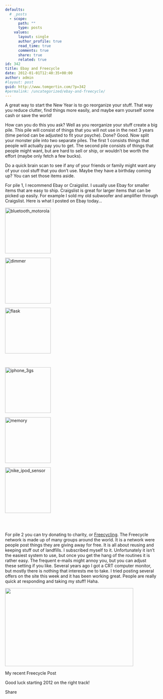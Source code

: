 ```yaml
---
defaults:
  # _posts
  - scope:
      path: ""
      type: posts
    values:
      layout: single
      author_profile: true
      read_time: true
      comments: true
      share: true
      related: true
id: 342
title: Ebay and Freecycle
date: 2012-01-01T12:40:35+00:00
author: admin
#layout: post
guid: http://www.tomgertin.com/?p=342
#permalink: /uncategorized/ebay-and-freecycle/
---
```

A great way to start the New Year is to go reorganize your stuff. That way you reduce clutter, find things more easily, and maybe earn yourself some cash or save the world!

How can you do this you ask? Well as you reorganize your stuff create a big pile. This pile will consist of things that you will not use in the next 3 years (time period can be adjusted to fit your psyche). Done? Good. Now split your monster pile into two separate piles. The first 1 consists things that people will actually pay you to get. The second pile consists of things that people might want, but are hard to sell or ship, or wouldn’t be worth the effort (maybe only fetch a few bucks).

Do a quick brain scan to see if any of your friends or family might want any of your cool stuff that you don’t use. Maybe they have a birthday coming up? You can set those items aside.

For pile 1, I recommend Ebay or Craigslist. I usually use Ebay for smaller items that are easy to ship. Craigslist is great for larger items that can be picked up easily. For example I sold my old subwoofer and amplifier through Craigslist. Here is what I posted on Ebay today…

<div id='gallery-2' class='gallery galleryid-342 gallery-columns-3 gallery-size-thumbnail'>
  <dl class='gallery-item'>
    <dt class='gallery-icon landscape'>
      <a href='http://www.tomgertin.com/uncategorized/ebay-and-freecycle/attachment/bluetooth_motorola/'><img width="150" height="150" src="http://www.tomgertin.com/blog/wp-content/uploads/2012/01/bluetooth_motorola-150x150.jpg" class="attachment-thumbnail" alt="bluetooth_motorola" /></a>
    </dt>
  </dl>
  
  <dl class='gallery-item'>
    <dt class='gallery-icon landscape'>
      <a href='http://www.tomgertin.com/uncategorized/ebay-and-freecycle/attachment/dimmer/'><img width="150" height="150" src="http://www.tomgertin.com/blog/wp-content/uploads/2012/01/dimmer-150x150.jpg" class="attachment-thumbnail" alt="dimmer" /></a>
    </dt>
  </dl>
  
  <dl class='gallery-item'>
    <dt class='gallery-icon landscape'>
      <a href='http://www.tomgertin.com/uncategorized/ebay-and-freecycle/attachment/flask/'><img width="150" height="150" src="http://www.tomgertin.com/blog/wp-content/uploads/2012/01/flask-150x150.jpg" class="attachment-thumbnail" alt="flask" /></a>
    </dt>
  </dl>
  
  <br style="clear: both" />
  
  <dl class='gallery-item'>
    <dt class='gallery-icon landscape'>
      <a href='http://www.tomgertin.com/uncategorized/ebay-and-freecycle/attachment/iphone_3gs/'><img width="150" height="150" src="http://www.tomgertin.com/blog/wp-content/uploads/2012/01/iphone_3gs-150x150.jpg" class="attachment-thumbnail" alt="iphone_3gs" /></a>
    </dt>
  </dl>
  
  <dl class='gallery-item'>
    <dt class='gallery-icon landscape'>
      <a href='http://www.tomgertin.com/uncategorized/ebay-and-freecycle/attachment/memory/'><img width="150" height="150" src="http://www.tomgertin.com/blog/wp-content/uploads/2012/01/memory-150x150.jpg" class="attachment-thumbnail" alt="memory" /></a>
    </dt>
  </dl>
  
  <dl class='gallery-item'>
    <dt class='gallery-icon portrait'>
      <a href='http://www.tomgertin.com/uncategorized/ebay-and-freecycle/attachment/nike_ipod_sensor/'><img width="150" height="150" src="http://www.tomgertin.com/blog/wp-content/uploads/2012/01/nike_ipod_sensor-150x150.jpg" class="attachment-thumbnail" alt="nike_ipod_sensor" /></a>
    </dt>
  </dl>
  
  <br style="clear: both" /> <br style='clear: both;' />
</div>

For pile 2 you can try donating to charity, or [Freecycling](http://www.freecycle.org/). The Freecycle network is made up of many groups around the world. It is a network were people post things they are giving away for free. It is all about reusing and keeping stuff out of landfills. I subscribed myself to it. Unfortunately it isn’t the easiest system to use, but once you get the hang of the routines it is rather easy. The frequent e-mails might annoy you, but you can adjust these setting if you like. Several years ago I got a CRT computer monitor, but mostly there is nothing that interests me to take. I tried posting several offers on the site this week and it has been working great. People are really quick at responding and taking my stuff! Haha.

<div id="attachment_356" style="width: 431px" class="wp-caption alignnone">
  <a href="http://www.tomgertin.com/blog/wp-content/uploads/2012/01/freecycle_post.png"><img class="size-full wp-image-356" title="freecycle_post" src="http://www.tomgertin.com/blog/wp-content/uploads/2012/01/freecycle_post.png" alt="" width="421" height="256" /></a>
  
  <p class="wp-caption-text">
    My recent Freecycle Post
  </p>
</div>

Good luck starting 2012 on the right track!

<div class="addtoany_share_save_container addtoany_content_bottom">
  <div class="a2a_kit a2a_kit_size_32 addtoany_list a2a_target" id="wpa2a_62">
    <a class="a2a_dd addtoany_share_save" href="https://www.addtoany.com/share_save"><img src="http://www.tomgertin.com/blog/wp-content/plugins/add-to-any/share_save_171_16.png" width="171" height="16" alt="Share" /></a>
  </div>
</div>